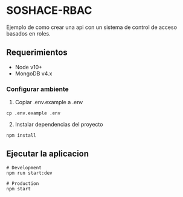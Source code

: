 # SOSHACE-RBAC

Ejemplo de como crear una api con un sistema de control de acceso basados en roles.

## Requerimientos

-   Node v10+
-   MongoDB v4.x

### Configurar ambiente

1. Copiar .env.example a .env

```
cp .env.example .env
```

2. Instalar dependencias del proyecto

```
npm install
```

## Ejecutar la aplicacion

```
# Development
npm run start:dev

# Production
npm start
```

